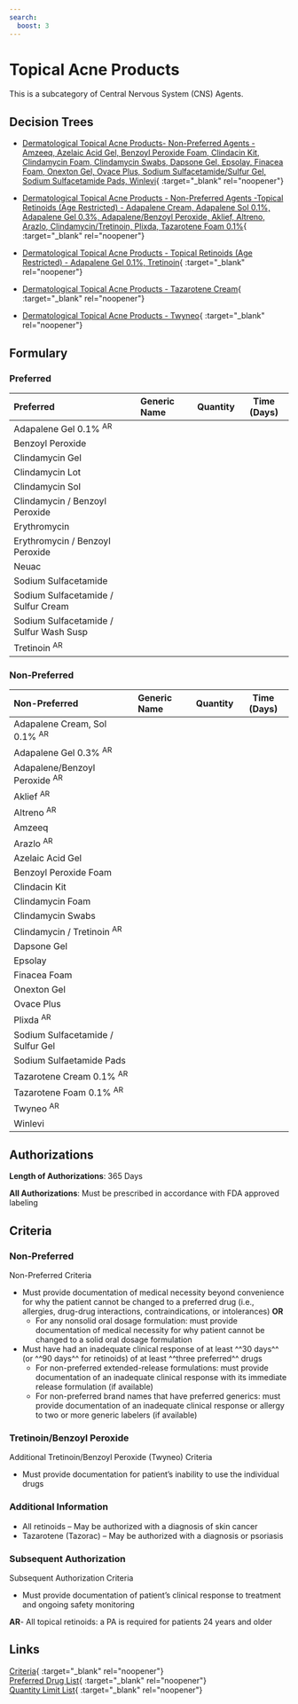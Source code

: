 ```yaml
---
search:
  boost: 3
---
```


# Topical Acne Products

This is a subcategory of Central Nervous System (CNS) Agents.

## Decision Trees

- [Dermatological Topical Acne Products- Non-Preferred Agents - Amzeeq, Azelaic Acid Gel, Benzoyl Peroxide Foam, Clindacin Kit, Clindamycin Foam, Clindamycin Swabs, Dapsone Gel, Epsolay, Finacea Foam, Onexton Gel, Ovace Plus, Sodium Sulfacetamide/Sulfur Gel, Sodium Sulfacetamide Pads, Winlevi](https://forms.office.com/Pages/ResponsePage.aspx?id=nPhjxpvvj0G9PUHkbAzgaN9UYz8EqmlIs3_TYn4TbXBUMlgzVU1JMUFYNzk0RzdQMjdFN1IxWklBWSQlQCN0PWcu){ :target="_blank" rel="noopener"}

- [Dermatological Topical Acne Products - Non-Preferred Agents -Topical Retinoids (Age Restricted) - Adapalene Cream, Adapalene Sol 0.1%, Adapalene Gel 0.3%, Adapalene/Benzoyl Peroxide, Aklief, Altreno, Arazlo, Clindamycin/Tretinoin, Plixda, Tazarotene Foam 0.1%](https://forms.office.com/Pages/ResponsePage.aspx?id=nPhjxpvvj0G9PUHkbAzgaN9UYz8EqmlIs3_TYn4TbXBUOUlBN1RDM1ZLNkVVV0lKSE1ZNVJBQklJQSQlQCN0PWcu){ :target="_blank" rel="noopener"}

- [Dermatological Topical Acne Products - Topical Retinoids (Age Restricted) - Adapalene Gel 0.1%, Tretinoin](https://forms.office.com/Pages/ResponsePage.aspx?id=nPhjxpvvj0G9PUHkbAzgaN9UYz8EqmlIs3_TYn4TbXBUNTFXOUlXMlFWWFlSUzVUQ0FFT0hUNkgzOCQlQCN0PWcu){ :target="_blank" rel="noopener"}

- [Dermatological Topical Acne Products - Tazarotene Cream](https://forms.office.com/Pages/ResponsePage.aspx?id=nPhjxpvvj0G9PUHkbAzgaN9UYz8EqmlIs3_TYn4TbXBUNjMzN1RTOFJKR1pWWkpITVZUVFpJRDI2OCQlQCN0PWcu){ :target="_blank" rel="noopener"}

- [Dermatological Topical Acne Products - Twyneo](https://forms.office.com/Pages/ResponsePage.aspx?id=nPhjxpvvj0G9PUHkbAzgaN9UYz8EqmlIs3_TYn4TbXBUN09YTENKVzJBMVNOTkFJMzdEWFhNVzRPSiQlQCN0PWcu){ :target="_blank" rel="noopener"}

## Formulary

### Preferred

| Preferred                               | Generic Name | Quantity | Time (Days) |
| :-------------------------------------- | :----------- | :------: | :---------: |
| Adapalene Gel 0.1% <sup>AR</sup>        |              |          |             |
| Benzoyl Peroxide                        |              |          |             |
| Clindamycin Gel                         |              |          |             |
| Clindamycin Lot                         |              |          |             |
| Clindamycin Sol                         |              |          |             |
| Clindamycin / Benzoyl Peroxide          |              |          |             |
| Erythromycin                            |              |          |             |
| Erythromycin / Benzoyl Peroxide         |              |          |             |
| Neuac                                   |              |          |             |
| Sodium Sulfacetamide                    |              |          |             |
| Sodium Sulfacetamide / Sulfur Cream     |              |          |             |
| Sodium Sulfacetamide / Sulfur Wash Susp |              |          |             |
| Tretinoin <sup>AR</sup>                 |              |          |             |

### Non-Preferred

| Non-Preferred                            | Generic Name | Quantity | Time (Days) |
| :--------------------------------------- | :----------- | :------: | :---------: |
| Adapalene Cream, Sol 0.1% <sup>AR</sup>  |              |          |             |
| Adapalene Gel 0.3% <sup>AR</sup>         |              |          |             |
| Adapalene/Benzoyl Peroxide <sup>AR</sup> |              |          |             |
| Aklief <sup>AR</sup>                     |              |          |             |
| Altreno <sup>AR</sup>                    |              |          |             |
| Amzeeq                                   |              |          |             |
| Arazlo <sup>AR</sup>                     |              |          |             |
| Azelaic Acid Gel                         |              |          |             |
| Benzoyl Peroxide Foam                    |              |          |             |
| Clindacin Kit                            |              |          |             |
| Clindamycin Foam                         |              |          |             |
| Clindamycin Swabs                        |              |          |             |
| Clindamycin / Tretinoin <sup>AR</sup>    |              |          |             |
| Dapsone Gel                              |              |          |             |
| Epsolay                                  |              |          |             |
| Finacea Foam                             |              |          |             |
| Onexton Gel                              |              |          |             |
| Ovace Plus                               |              |          |             |
| Plixda <sup>AR</sup>                     |              |          |             |
| Sodium Sulfacetamide / Sulfur Gel        |              |          |             |
| Sodium Sulfaetamide Pads                 |              |          |             |
| Tazarotene Cream 0.1% <sup>AR</sup>      |              |          |             |
| Tazarotene Foam 0.1% <sup>AR</sup>       |              |          |             |
| Twyneo <sup>AR</sup>                     |              |          |             |
| Winlevi                                  |              |          |             |

## Authorizations

**Length of Authorizations**: 365 Days

**All Authorizations**: Must be prescribed in accordance with FDA approved labeling

## Criteria

### Non-Preferred

Non-Preferred Criteria

-   Must provide documentation of medical necessity beyond convenience for why the patient cannot be changed to a preferred drug (i.e., allergies, drug-drug interactions, contraindications, or intolerances) **OR**
    -   For any nonsolid oral dosage formulation: must provide documentation of medical necessity for why patient cannot be changed to a solid oral dosage formulation
-   Must have had an inadequate clinical response of at least ^^30 days^^ (or ^^90 days^^ for retinoids) of at least ^^three preferred^^ drugs
    -   For non-preferred extended-release formulations: must provide documentation of an inadequate clinical response with its immediate release formulation (if available)
    -   For non-preferred brand names that have preferred generics: must provide documentation of an inadequate clinical response or allergy to two or more generic labelers (if available)

### Tretinoin/Benzoyl Peroxide

Additional Tretinoin/Benzoyl Peroxide (Twyneo) Criteria

-   Must provide documentation for patient’s inability to use the individual drugs

### Additional Information

-   All retinoids – May be authorized with a diagnosis of skin cancer
-   Tazarotene (Tazorac) – May be authorized with a diagnosis or psoriasis

### Subsequent Authorization

Subsequent Authorization Criteria

-   Must provide documentation of patient’s clinical response to treatment and ongoing safety monitoring

**AR**- All topical retinoids: a PA is required for patients 24 years and older

## Links

[Criteria](https://medicaid.ohio.gov/static/PHM/drug-coverage/20230701+UPDL+Criteria+_v1_FINAL.approved.pdf#page=51){ :target="_blank" rel="noopener"} </br>
[Preferred Drug List](https://pharmacy.medicaid.ohio.gov/sites/default/files/20230401_UPDL_v7_Approved.pdf#page=19){ :target="_blank" rel="noopener"} </br>
[Quantity Limit List](https://pharmacy.medicaid.ohio.gov/sites/default/files/20230101_Ohio_Medicaid_Quantity_Document_APPROVED.pdf){ :target="_blank" rel="noopener"}
